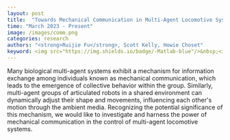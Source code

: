 ```yaml
---
layout: post
title:  "Towards Mechanical Communication in Multi-Agent Locomotive Systems"
time: "March 2023 - Present"
image: /images/comm.png
categories: research
authors: "<strong>Ruijie Fu</strong>, Scott Kelly, Howie Choset"
keyword: <img src="https://img.shields.io/badge/-Matlab-blue"/>&nbsp;<img src="https://img.shields.io/badge/-python-blue"/>&nbsp;<img src="https://img.shields.io/badge/-Mathematica-blue"/>&nbsp;<img src="https://img.shields.io/badge/-Lagrange d'Alembert-green"/>&nbsp;<img src="https://img.shields.io/badge/-snake robot-green"/>&nbsp
---
```

Many biological multi-agent systems exhibit a mechanism for information exchange among individuals known as mechanical communication, which leads to the emergence of collective behavior within the group. Similarly, multi-agent groups of articulated robots in a shared environment can dynamically adjust their shape and movements, influencing each other's motion through the ambient media. Recognizing the potential significance of this mechanism, we would like to investigate and harness the power of mechanical communication in the control of multi-agent locomotive systems.